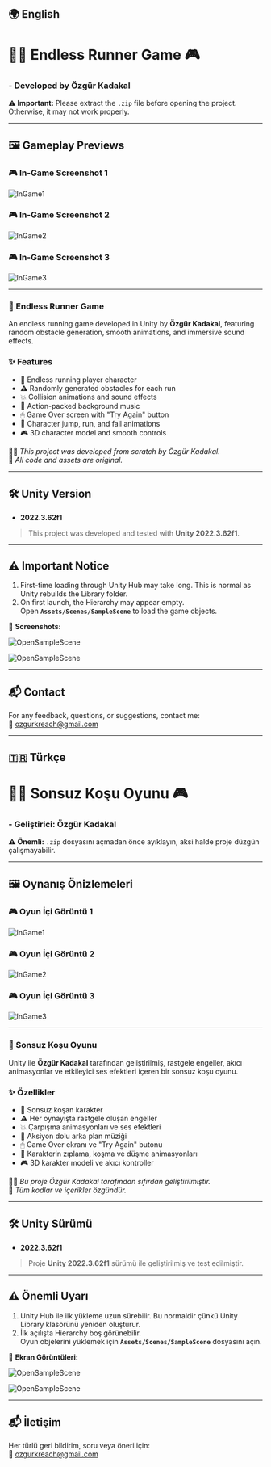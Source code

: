 ## 🌍 English

# 🏃‍♂️ Endless Runner Game 🎮

### - Developed by Özgür Kadakal

**⚠️ Important:** Please extract the `.zip` file before opening the project. Otherwise, it may not work properly.

---

## 🖼️ Gameplay Previews

### 🎮 In-Game Screenshot 1
![InGame1](RunningGame/ScreenShots/1.png)

### 🎮 In-Game Screenshot 2
![InGame2](RunningGame/ScreenShots/3.png)

### 🎮 In-Game Screenshot 3
![InGame3](RunningGame/ScreenShots/2.png)

---

### 🏃 Endless Runner Game
An endless running game developed in Unity by **Özgür Kadakal**, featuring random obstacle generation, smooth animations, and immersive sound effects.

### ✨ Features
- 🎯 Endless running player character  
- ⚠️ Randomly generated obstacles for each run  
- 💥 Collision animations and sound effects  
- 🎵 Action-packed background music  
- 🖱 Game Over screen with "Try Again" button  
- 🏃 Character jump, run, and fall animations  
- 🎮 3D character model and smooth controls

🧑‍💻 *This project was developed from scratch by Özgür Kadakal.*  
📌 *All code and assets are original.*

---

## 🛠 Unity Version

- **2022.3.62f1**  
> This project was developed and tested with **Unity 2022.3.62f1**.

---

## ⚠️ Important Notice

1. First-time loading through Unity Hub may take long. This is normal as Unity rebuilds the Library folder.  
2. On first launch, the Hierarchy may appear empty.  
   Open **`Assets/Scenes/SampleScene`** to load the game objects.

📸 **Screenshots:**  

![OpenSampleScene](RunningGame/ScreenShots/4.png)  

![OpenSampleScene](RunningGame/ScreenShots/5.png)

---

## 📬 Contact

For any feedback, questions, or suggestions, contact me:  
📧 ozgurkreach@gmail.com

---

## 🇹🇷 Türkçe

# 🏃‍♂️ Sonsuz Koşu Oyunu 🎮

### - Geliştirici: Özgür Kadakal

**⚠️ Önemli:** `.zip` dosyasını açmadan önce ayıklayın, aksi halde proje düzgün çalışmayabilir.

---

## 🖼️ Oynanış Önizlemeleri

### 🎮 Oyun İçi Görüntü 1
![InGame1](RunningGame/ScreenShots/1.png)

### 🎮 Oyun İçi Görüntü 2
![InGame2](RunningGame/ScreenShots/3.png)

### 🎮 Oyun İçi Görüntü 3
![InGame3](RunningGame/ScreenShots/2.png)

---

### 🏃 Sonsuz Koşu Oyunu
Unity ile **Özgür Kadakal** tarafından geliştirilmiş, rastgele engeller, akıcı animasyonlar ve etkileyici ses efektleri içeren bir sonsuz koşu oyunu.

### ✨ Özellikler
- 🎯 Sonsuz koşan karakter  
- ⚠️ Her oynayışta rastgele oluşan engeller  
- 💥 Çarpışma animasyonları ve ses efektleri  
- 🎵 Aksiyon dolu arka plan müziği  
- 🖱 Game Over ekranı ve "Try Again" butonu  
- 🏃 Karakterin zıplama, koşma ve düşme animasyonları  
- 🎮 3D karakter modeli ve akıcı kontroller

🧑‍💻 *Bu proje Özgür Kadakal tarafından sıfırdan geliştirilmiştir.*  
📌 *Tüm kodlar ve içerikler özgündür.*

---

## 🛠 Unity Sürümü

- **2022.3.62f1**  
> Proje **Unity 2022.3.62f1** sürümü ile geliştirilmiş ve test edilmiştir.

---

## ⚠️ Önemli Uyarı

1. Unity Hub ile ilk yükleme uzun sürebilir. Bu normaldir çünkü Unity Library klasörünü yeniden oluşturur.  
2. İlk açılışta Hierarchy boş görünebilir.  
   Oyun objelerini yüklemek için **`Assets/Scenes/SampleScene`** dosyasını açın.

📸 **Ekran Görüntüleri:**  

![OpenSampleScene](RunningGame/ScreenShots/4.png)  

![OpenSampleScene](RunningGame/ScreenShots/5.png)

---

## 📬 İletişim

Her türlü geri bildirim, soru veya öneri için:  
📧 ozgurkreach@gmail.com
